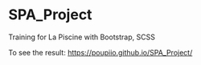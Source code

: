 # SPA_Project
Training for La Piscine with Bootstrap, SCSS


To see the result: https://poupiio.github.io/SPA_Project/
